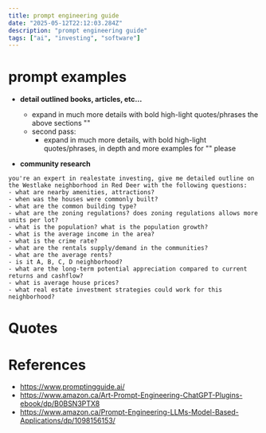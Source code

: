 ```yaml
---
title: prompt engineering guide
date: "2025-05-12T22:12:03.284Z"
description: "prompt engineering guide"
tags: ["ai", "investing", "software"]
---
```


# prompt examples

- **detail outlined books, articles, etc...**
  - expand in much more details with bold high-light quotes/phrases the above sections ""
  - second pass:
    - expand in much more details, with bold high-light quotes/phrases, in depth and more examples for "" please

- **community research**

```
you're an expert in realestate investing, give me detailed outline on the Westlake neighborhood in Red Deer with the following questions:
- what are nearby amenities, attractions?
- when was the houses were commonly built?
- what are the common building type?
- what are the zoning regulations? does zoning regulations allows more units per lot?
- what is the population? what is the population growth?
- what is the average income in the area?
- what is the crime rate?
- what are the rentals supply/demand in the communities?
- what are the average rents?
- is it A, B, C, D neighborhood?
- what are the long-term potential appreciation compared to current returns and cashflow?
- what is average house prices?
- what real estate investment strategies could work for this neighborhood?
```

# Quotes


# References
- https://www.promptingguide.ai/
- https://www.amazon.ca/Art-Prompt-Engineering-ChatGPT-Plugins-ebook/dp/B0BSN3PTX8
- https://www.amazon.ca/Prompt-Engineering-LLMs-Model-Based-Applications/dp/1098156153/
